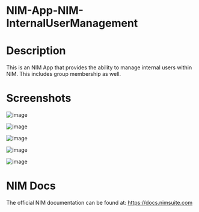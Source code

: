 # NIM-App-NIM-InternalUserManagement

# Description
This is an NIM App that provides the ability to manage internal users within NIM. This includes group membership as well.

# Screenshots
![image](https://user-images.githubusercontent.com/24281600/197829750-905b1c8f-8c26-42a6-9fda-5ae9148d1ca1.png)

![image](https://user-images.githubusercontent.com/24281600/197829778-7191172a-8b61-474e-9a22-ea254b0cead5.png)

![image](https://user-images.githubusercontent.com/24281600/197829794-04d970c7-8530-4c11-b641-1a1260fca2e1.png)

![image](https://user-images.githubusercontent.com/24281600/197829815-27d66eea-e684-449a-9345-711b7126269b.png)

![image](https://user-images.githubusercontent.com/24281600/197829846-eb7925ea-4437-4882-b2f1-1f397645e39c.png)


# NIM Docs
The official NIM documentation can be found at: https://docs.nimsuite.com
